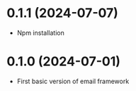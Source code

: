 # 0.1.1 (2024-07-07)

- Npm installation

# 0.1.0 (2024-07-01)

- First basic version of email framework